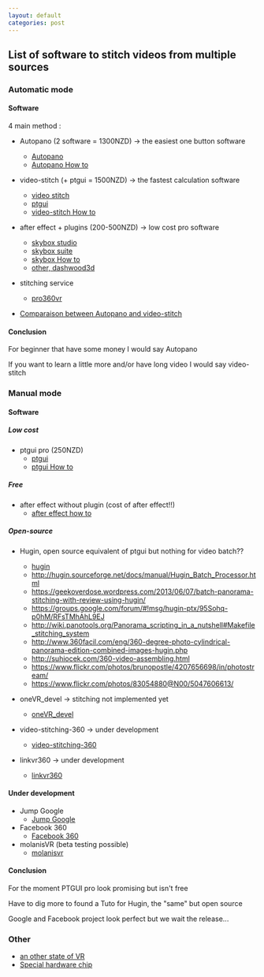 ```yaml
---
layout: default
categories: post
---
```

## List of software to stitch videos from multiple sources

### Automatic mode

#### Software

4 main method :

- Autopano (2 software = 1300NZD) -> the easiest one button software
  * [Autopano](http://www.kolor.com/autopano/download/)
  * [Autopano How to](http://freedom360.us/tutorials/software/kolor-autopano-video-workflow/)
- video-stitch (+ ptgui = 1500NZD) -> the fastest calculation software
  * [video stitch](http://www.video-stitch.com/)
  * [ptgui](http://www.ptgui.com/)
  * [video-stitch How to](https://www.youtube.com/watch?v=PSI5JQAJR_k&feature=youtu.be)
- after effect + plugins (200-500NZD) -> low cost pro software
  * [skybox studio](http://www.mettle.com/product/skybox-studio/)
  * [skybox suite](http://www.mettle.com/product/mettle-skybox-suite/)
  * [skybox How to](http://www.mettle.com/skybox-tutorials/)
  * [other, dashwood3d](http://www.dashwood3d.com/360vrtoolbox.php)
- stitching service
  * [pro360vr](http://www.pro360vr.com/stitching-service.html)


- [Comparaison between Autopano and video-stitch](https://www.linkedin.com/pulse/which-360-video-stitching-software-buy-video-stitch-alex-pearce)

#### Conclusion

For beginner that have some money I would say Autopano

If you want to learn a little more and/or have long video I would say video-stitch

### Manual mode

#### Software

##### Low cost

- ptgui pro (250NZD)
  * [ptgui](http://www.ptgui.com/)
  * [ptgui How to](http://freedom360.eu/360-video-stitching-ptgui/)

##### Free

- after effect without plugin (cost of after effect!!)
  * [after effect how to](https://www.youtube.com/watch?v=5elOFvyL4KA)

##### Open-source

- Hugin, open source equivalent of ptgui but nothing for video batch??
  * [hugin](http://hugin.sourceforge.net/tutorials/index.shtml)
  * http://hugin.sourceforge.net/docs/manual/Hugin_Batch_Processor.html
  * https://geekoverdose.wordpress.com/2013/06/07/batch-panorama-stitching-with-review-using-hugin/
  * https://groups.google.com/forum/#!msg/hugin-ptx/95Sohq-p0hM/RFsTMhAhL9EJ
  * http://wiki.panotools.org/Panorama_scripting_in_a_nutshell#Makefile_stitching_system
  * http://www.360facil.com/eng/360-degree-photo-cylindrical-panorama-edition-combined-images-hugin.php
  * http://suhiocek.com/360-video-assembling.html
  * https://www.flickr.com/photos/brunopostle/4207656698/in/photostream/
  * https://www.flickr.com/photos/83054880@N00/5047606613/
  
- oneVR_devel -> stitching not implemented yet
  * [oneVR_devel](https://github.com/felixtsao/oneVR_devel)
- video-stitching-360 -> under development
  * [video-stitching-360](https://code.google.com/archive/p/video-stitching-360/)
- linkvr360 -> under development
  * [linkvr360](https://github.com/nsathiya/linkvr360)

#### Under development

- Jump Google
  * [Jump Google](https://vr.google.com/jump/)
- Facebook 360
  * [Facebook 360](https://facebook360.fb.com/)
- molanisVR (beta testing possible)
  * [molanisvr](http://molanisvr.com/)

#### Conclusion

For the moment PTGUI pro look promising but isn't free

Have to dig more to found a Tuto for Hugin, the "same" but open source

Google and Facebook project look perfect but we wait the release...


### Other

- [an other state of VR](http://stateofvr.com/?page_id=17168)
- [Special hardware chip](http://www.argondesign.com/products/argon360/)
